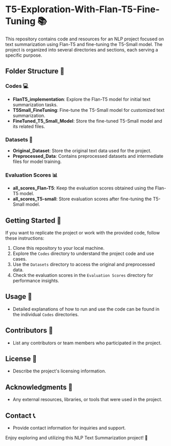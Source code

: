 # T5-Exploration-With-Flan-T5-Fine-Tuning 📚

This repository contains code and resources for an NLP project focused on text summarization using Flan-T5 and fine-tuning the T5-Small model. The project is organized into several directories and sections, each serving a specific purpose.

## Folder Structure 📁

### Codes 💻

- **FlanT5_implementation**: Explore the Flan-T5 model for initial text summarization tasks.
- **T5Small_FineTuning**: Fine-tune the T5-Small model for customized text summarization.
- **FineTuned_T5_Small_Model**: Store the fine-tuned T5-Small model and its related files.

### Datasets 📂

- **Original_Dataset**: Store the original text data used for the project.
- **Preprocessed_Data**: Contains preprocessed datasets and intermediate files for model training.

### Evaluation Scores 📊

- **all_scores_Flan-T5**: Keep the evaluation scores obtained using the Flan-T5 model.
- **all_scores_T5-small**: Store evaluation scores after fine-tuning the T5-Small model.

## Getting Started 🚀

If you want to replicate the project or work with the provided code, follow these instructions:

1. Clone this repository to your local machine.
2. Explore the `Codes` directory to understand the project code and use cases.
3. Use the `Datasets` directory to access the original and preprocessed data.
4. Check the evaluation scores in the `Evaluation Scores` directory for performance insights.

## Usage 🧾

- Detailed explanations of how to run and use the code can be found in the individual `Codes` directories.

## Contributors 🙌

- List any contributors or team members who participated in the project.

## License 📝

- Describe the project's licensing information.

## Acknowledgments 🙏

- Any external resources, libraries, or tools that were used in the project.

## Contact 📞

- Provide contact information for inquiries and support.

Enjoy exploring and utilizing this NLP Text Summarization project! 🌟
